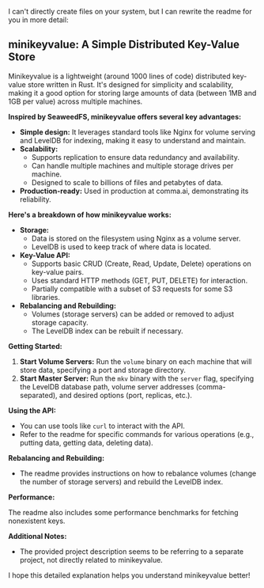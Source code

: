 I can't directly create files on your system, but I can rewrite the readme for you in more detail:

## minikeyvalue: A Simple Distributed Key-Value Store

Minikeyvalue is a lightweight (around 1000 lines of code) distributed key-value store written in Rust. It's designed for simplicity and scalability, making it a good option for storing large amounts of data (between 1MB and 1GB per value) across multiple machines. 

**Inspired by SeaweedFS, minikeyvalue offers several key advantages:**

* **Simple design:** It leverages standard tools like Nginx for volume serving and LevelDB for indexing, making it easy to understand and maintain.
* **Scalability:**  
    * Supports replication to ensure data redundancy and availability.
    * Can handle multiple machines and multiple storage drives per machine.
    * Designed to scale to billions of files and petabytes of data.
* **Production-ready:** Used in production at comma.ai, demonstrating its reliability.

**Here's a breakdown of how minikeyvalue works:**

* **Storage:**
    * Data is stored on the filesystem using Nginx as a volume server.
    * LevelDB is used to keep track of where data is located.
* **Key-Value API:**
    * Supports basic CRUD (Create, Read, Update, Delete) operations on key-value pairs.
    * Uses standard HTTP methods (GET, PUT, DELETE) for interaction.
    * Partially compatible with a subset of S3 requests for some S3 libraries.
* **Rebalancing and Rebuilding:**
    * Volumes (storage servers) can be added or removed to adjust storage capacity.
    * The LevelDB index can be rebuilt if necessary.

**Getting Started:**

1. **Start Volume Servers:** Run the `volume` binary on each machine that will store data, specifying a port and storage directory.
2. **Start Master Server:** Run the `mkv` binary with the `server` flag, specifying the LevelDB database path, volume server addresses (comma-separated), and desired options (port, replicas, etc.).

**Using the API:**

* You can use tools like `curl` to interact with the API.
* Refer to the readme for specific commands for various operations (e.g., putting data, getting data, deleting data).

**Rebalancing and Rebuilding:**

* The readme provides instructions on how to rebalance volumes (change the number of storage servers) and rebuild the LevelDB index.

**Performance:**

The readme also includes some performance benchmarks for fetching nonexistent keys.

**Additional Notes:**

* The provided project description seems to be referring to a separate project, not directly related to minikeyvalue.

I hope this detailed explanation helps you understand minikeyvalue better!
